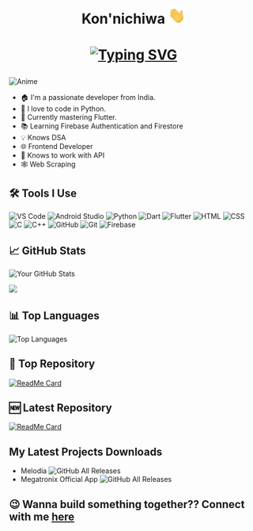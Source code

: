 <h1 align="center">Kon'nichiwa <img src="https://github.com/iamthetwodigiter/iamthetwodigiter/blob/main/gifs/Hi.gif" width="35px"></h1>
<h1 align = "center">
  
<a href="https://git.io/typing-svg"><img src="https://readme-typing-svg.herokuapp.com?font=Fira+Code&size=60&duration=1000&pause=600&color=008080&background=000000EE&center=true&vCenter=true&multiline=true&width=1920&height=384&lines=Hello+there!;My+name+is+Prabhat+Jana;Welcome+to+my+Profile" alt="Typing SVG" /></a>
</h1>

![Anime](https://i.pinimg.com/736x/a4/12/b1/a412b1344e2a1bf02c273854edc370ea.jpg)

- 🏠 I'm a passionate developer from India.
- 🐍 I love to code in Python.
- 📱 Currently mastering Flutter.
- 📚 Learning Firebase Authentication and Firestore
- 💡 Knows DSA
- 🌐 Frontend Developer
- 🚀 Knows to work with API 
- 🕸️ Web Scraping 


## 🛠️ Tools I Use
![VS Code](https://img.icons8.com/fluency/48/000000/visual-studio-code-2019.png)
![Android Studio](https://img.icons8.com/color/48/000000/android-studio--v3.png)
![Python](https://img.icons8.com/color/48/000000/python--v1.png)
![Dart](https://img.icons8.com/color/48/000000/dart.png)
![Flutter](https://img.icons8.com/color/48/000000/flutter.png)
![HTML](https://img.icons8.com/color/48/000000/html-5--v1.png)
![CSS](https://img.icons8.com/color/48/000000/css3.png)
![C](https://img.icons8.com/color/48/000000/c-programming.png)
![C++](https://img.icons8.com/color/48/000000/c-plus-plus-logo.png)
![GitHub](https://img.icons8.com/fluency/48/000000/github.png)
![Git](https://img.icons8.com/color/48/000000/git.png)
![Firebase](https://img.icons8.com/color/48/000000/firebase.png)
## 📈 GitHub Stats
![Your GitHub Stats](https://github-readme-stats.vercel.app/api?username=iamthetwodigiter&show_icons=true&theme=radical)

![](https://github-readme-streak-stats.herokuapp.com/?user=iamthetwodigiter&theme=highcontrast&hide_border=true)

## 📊 Top Languages
![Top Languages](https://github-readme-stats.vercel.app/api/top-langs/?username=iamthetwodigiter&layout=compact&theme=radical)

## 🌟 Top Repository
[![ReadMe Card](https://github-readme-stats.vercel.app/api/pin/?username=iamthetwodigiter&repo=melodia&theme=radical)](https://github.com/iamthetwodigiter/Melodia)

## 🆕 Latest Repository
[![ReadMe Card](https://github-readme-stats.vercel.app/api/pin/?username=iamthetwodigiter&repo=melodia&theme=radical)](https://github.com/iamthetwodigiter/Melodia)

## My Latest Projects Downloads
- Melodia
![GitHub All Releases](https://img.shields.io/github/downloads/iamthetwodigiter/melodia/total?label="Total")
- Megatronix Official App
![GitHub All Releases](https://img.shields.io/github/downloads/iamthetwodigiter/Megatronix_App/total?label="Total")


## 😉 Wanna build something together?? Connect with me [here](mailto:itsmeprabhatjana@gmail.com)
